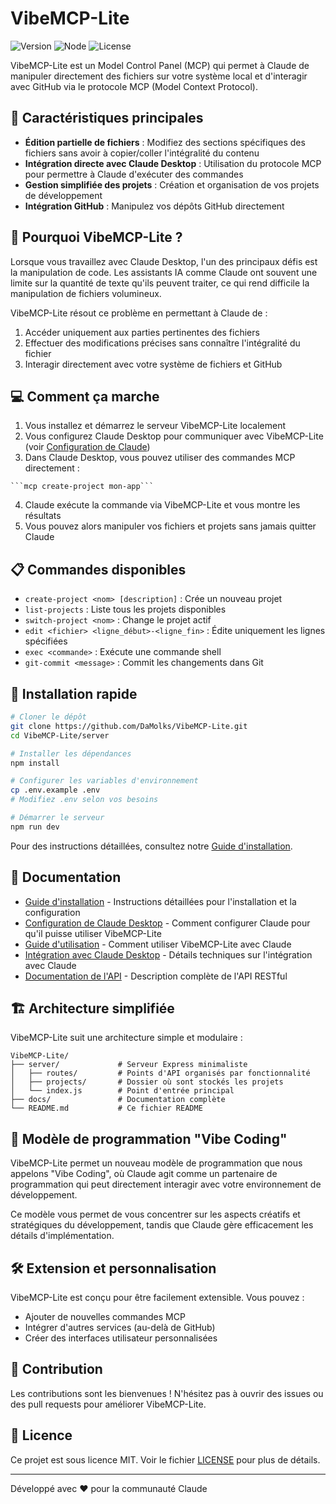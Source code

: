 # VibeMCP-Lite

![Version](https://img.shields.io/badge/version-0.1.0-blue.svg)
![Node](https://img.shields.io/badge/node-%3E%3D14.0.0-brightgreen.svg)
![License](https://img.shields.io/badge/license-MIT-green.svg)

VibeMCP-Lite est un Model Control Panel (MCP) qui permet à Claude de manipuler directement des fichiers sur votre système local et d'interagir avec GitHub via le protocole MCP (Model Context Protocol).

## 🌟 Caractéristiques principales

- **Édition partielle de fichiers** : Modifiez des sections spécifiques des fichiers sans avoir à copier/coller l'intégralité du contenu
- **Intégration directe avec Claude Desktop** : Utilisation du protocole MCP pour permettre à Claude d'exécuter des commandes
- **Gestion simplifiée des projets** : Création et organisation de vos projets de développement
- **Intégration GitHub** : Manipulez vos dépôts GitHub directement

## 🚀 Pourquoi VibeMCP-Lite ?

Lorsque vous travaillez avec Claude Desktop, l'un des principaux défis est la manipulation de code. Les assistants IA comme Claude ont souvent une limite sur la quantité de texte qu'ils peuvent traiter, ce qui rend difficile la manipulation de fichiers volumineux.

VibeMCP-Lite résout ce problème en permettant à Claude de :

1. Accéder uniquement aux parties pertinentes des fichiers
2. Effectuer des modifications précises sans connaître l'intégralité du fichier
3. Interagir directement avec votre système de fichiers et GitHub

## 💻 Comment ça marche

1. Vous installez et démarrez le serveur VibeMCP-Lite localement
2. Vous configurez Claude Desktop pour communiquer avec VibeMCP-Lite (voir [Configuration de Claude](./docs/CLAUDE_SETUP.md))
3. Dans Claude Desktop, vous pouvez utiliser des commandes MCP directement :

```
```mcp create-project mon-app```
```

4. Claude exécute la commande via VibeMCP-Lite et vous montre les résultats
5. Vous pouvez alors manipuler vos fichiers et projets sans jamais quitter Claude

## 📋 Commandes disponibles

- `create-project <nom> [description]` : Crée un nouveau projet
- `list-projects` : Liste tous les projets disponibles
- `switch-project <nom>` : Change le projet actif
- `edit <fichier> <ligne_début>-<ligne_fin>` : Édite uniquement les lignes spécifiées
- `exec <commande>` : Exécute une commande shell
- `git-commit <message>` : Commit les changements dans Git

## 🔧 Installation rapide

```bash
# Cloner le dépôt
git clone https://github.com/DaMolks/VibeMCP-Lite.git
cd VibeMCP-Lite/server

# Installer les dépendances
npm install

# Configurer les variables d'environnement
cp .env.example .env
# Modifiez .env selon vos besoins

# Démarrer le serveur
npm run dev
```

Pour des instructions détaillées, consultez notre [Guide d'installation](./docs/INSTALLATION.md).

## 📝 Documentation

- [Guide d'installation](./docs/INSTALLATION.md) - Instructions détaillées pour l'installation et la configuration
- [Configuration de Claude Desktop](./docs/CLAUDE_SETUP.md) - Comment configurer Claude pour qu'il puisse utiliser VibeMCP-Lite
- [Guide d'utilisation](./docs/USAGE.md) - Comment utiliser VibeMCP-Lite avec Claude
- [Intégration avec Claude Desktop](./docs/CLAUDE_DESKTOP_INTEGRATION.md) - Détails techniques sur l'intégration avec Claude
- [Documentation de l'API](./docs/API.md) - Description complète de l'API RESTful

## 🏗️ Architecture simplifiée

VibeMCP-Lite suit une architecture simple et modulaire :

```
VibeMCP-Lite/
├── server/             # Serveur Express minimaliste
│   ├── routes/         # Points d'API organisés par fonctionnalité
│   ├── projects/       # Dossier où sont stockés les projets
│   └── index.js        # Point d'entrée principal
├── docs/               # Documentation complète
└── README.md           # Ce fichier README
```

## 🧩 Modèle de programmation "Vibe Coding"

VibeMCP-Lite permet un nouveau modèle de programmation que nous appelons "Vibe Coding", où Claude agit comme un partenaire de programmation qui peut directement interagir avec votre environnement de développement.

Ce modèle vous permet de vous concentrer sur les aspects créatifs et stratégiques du développement, tandis que Claude gère efficacement les détails d'implémentation.

## 🛠️ Extension et personnalisation

VibeMCP-Lite est conçu pour être facilement extensible. Vous pouvez :

- Ajouter de nouvelles commandes MCP
- Intégrer d'autres services (au-delà de GitHub)
- Créer des interfaces utilisateur personnalisées

## 🤝 Contribution

Les contributions sont les bienvenues ! N'hésitez pas à ouvrir des issues ou des pull requests pour améliorer VibeMCP-Lite.

## 📄 Licence

Ce projet est sous licence MIT. Voir le fichier [LICENSE](LICENSE) pour plus de détails.

---

Développé avec ❤️ pour la communauté Claude

